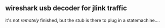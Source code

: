 ## wireshark usb decoder for jlink traffic

it's not _remotely_ finished, but the stub is there to plug in a statemachine....
